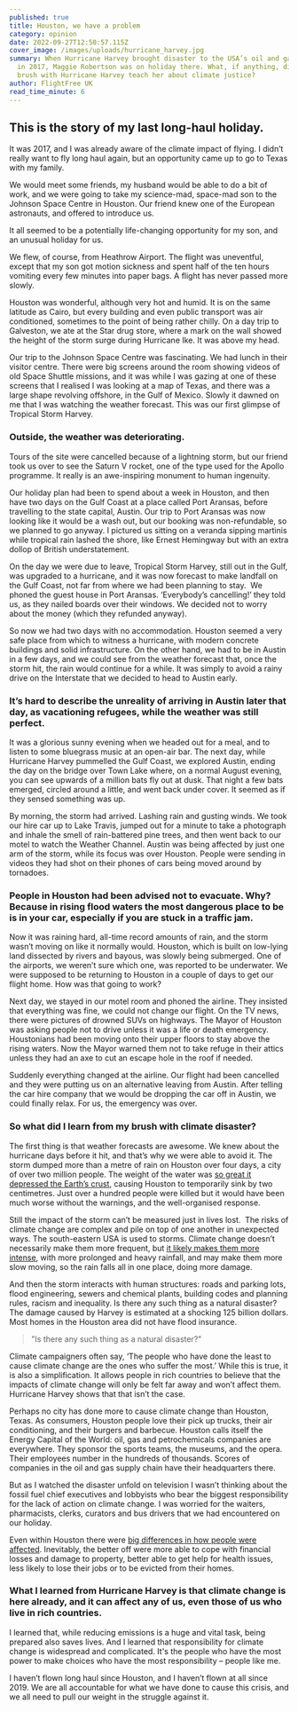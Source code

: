 ```yaml
---
published: true
title: Houston, we have a problem
category: opinion
date: 2022-09-27T12:50:57.115Z
cover_image: /images/uploads/hurricane_harvey.jpg
summary: When Hurricane Harvey brought disaster to the USA’s oil and gas capital
  in 2017, Maggie Robertson was on holiday there. What, if anything, did her
  brush with Hurricane Harvey teach her about climate justice?
author: FlightFree UK
read_time_minute: 6
---
```

## This is the story of my last long-haul holiday.

It was 2017, and I was already aware of the climate impact of flying. I didn’t really want to fly long haul again, but an opportunity came up to go to Texas with my family. 

We would meet some friends, my husband would be able to do a bit of work, and we were going to take my science-mad, space-mad son to the Johnson Space Centre in Houston. Our friend knew one of the European astronauts, and offered to introduce us. 

It all seemed to be a potentially life-changing opportunity for my son, and an unusual holiday for us.

We flew, of course, from Heathrow Airport. The flight was uneventful, except that my son got motion sickness and spent half of the ten hours vomiting every few minutes into paper bags. A flight has never passed more slowly.

Houston was wonderful, although very hot and humid. It is on the same latitude as Cairo, but every building and even public transport was air conditioned, sometimes to the point of being rather chilly. On a day trip to Galveston, we ate at the Star drug store, where a mark on the wall showed the height of the storm surge during Hurricane Ike. It was above my head.

Our trip to the Johnson Space Centre was fascinating. We had lunch in their visitor centre. There were big screens around the room showing videos of old Space Shuttle missions, and it was while I was gazing at one of these screens that I realised I was looking at a map of Texas, and there was a large shape revolving offshore, in the Gulf of Mexico. Slowly it dawned on me that I was watching the weather forecast. This was our first glimpse of Tropical Storm Harvey.

### Outside, the weather was deteriorating.

Tours of the site were cancelled because of a lightning storm, but our friend took us over to see the Saturn V rocket, one of the type used for the Apollo programme. It really is an awe-inspiring monument to human ingenuity. 

Our holiday plan had been to spend about a week in Houston, and then have two days on the Gulf Coast at a place called Port Aransas, before travelling to the state capital, Austin. Our trip to Port Aransas was now looking like it would be a wash out, but our booking was non-refundable, so we planned to go anyway. I pictured us sitting on a veranda sipping martinis while tropical rain lashed the shore, like Ernest Hemingway but with an extra dollop of British understatement. 

On the day we were due to leave, Tropical Storm Harvey, still out in the Gulf, was upgraded to a hurricane, and it was now forecast to make landfall on the Gulf Coast, not far from where we had been planning to stay.  We phoned the guest house in Port Aransas. ‘Everybody’s cancelling!’ they told us, as they nailed boards over their windows. We decided not to worry about the money (which they refunded anyway).

So now we had two days with no accommodation. Houston seemed a very safe place from which to witness a hurricane, with modern concrete buildings and solid infrastructure. On the other hand, we had to be in Austin in a few days, and we could see from the weather forecast that, once the storm hit, the rain would continue for a while. It was simply to avoid a rainy drive on the Interstate that we decided to head to Austin early. 

### It’s hard to describe the unreality of arriving in Austin later that day, as vacationing refugees, while the weather was still perfect. 

It was a glorious sunny evening when we headed out for a meal, and to listen to some bluegrass music at an open-air bar. The next day, while Hurricane Harvey pummelled the Gulf Coast, we explored Austin, ending the day on the bridge over Town Lake where, on a normal August evening, you can see upwards of a million bats fly out at dusk. That night a few bats emerged, circled around a little, and went back under cover. It seemed as if they sensed something was up.

By morning, the storm had arrived. Lashing rain and gusting winds. We took our hire car up to Lake Travis, jumped out for a minute to take a photograph and inhale the smell of rain-battered pine trees, and then went back to our motel to watch the Weather Channel. Austin was being affected by just one arm of the storm, while its focus was over Houston. People were sending in videos they had shot on their phones of cars being moved around by tornadoes. 

### People in Houston had been advised not to evacuate. Why? Because in rising flood waters the most dangerous place to be is in your car, especially if you are stuck in a traffic jam. 

Now it was raining hard, all-time record amounts of rain, and the storm wasn’t moving on like it normally would. Houston, which is built on low-lying land dissected by rivers and bayous, was slowly being submerged. One of the airports, we weren’t sure which one, was reported to be underwater. We were supposed to be returning to Houston in a couple of days to get our flight home. How was that going to work?

Next day, we stayed in our motel room and phoned the airline. They insisted that everything was fine, we could not change our flight. On the TV news, there were pictures of drowned SUVs on highways. The Mayor of Houston was asking people not to drive unless it was a life or death emergency. Houstonians had been moving onto their upper floors to stay above the rising waters. Now the Mayor warned them not to take refuge in their attics unless they had an axe to cut an escape hole in the roof if needed.

Suddenly everything changed at the airline. Our flight had been cancelled and they were putting us on an alternative leaving from Austin. After telling the car hire company that we would be dropping the car off in Austin, we could finally relax. For us, the emergency was over.

### So what did I learn from my brush with climate disaster?

The first thing is that weather forecasts are awesome. We knew about the hurricane days before it hit, and that’s why we were able to avoid it. The storm dumped more than a metre of rain on Houston over four days, a city of over two million people. The weight of the water was [so great it depressed the Earth’s crust](https://www.nbcdfw.com/news/local/geophysicist-weight-of-harvey-rains-caused-houston-to-sink/37922/), causing Houston to temporarily sink by two centimetres. Just over a hundred people were killed but it would have been much worse without the warnings, and the well-organised response.

Still the impact of the storm can’t be measured just in lives lost.  The risks of climate change are complex and pile on top of one another in unexpected ways. The south-eastern USA is used to storms. Climate change doesn’t necessarily make them more frequent, but [it likely makes them more intense](https://www.theguardian.com/commentisfree/2017/aug/28/climate-change-hurricane-harvey-more-deadly), with more prolonged and heavy rainfall, and may make them more slow moving, so the rain falls all in one place, doing more damage. 

And then the storm interacts with human structures: roads and parking lots, flood engineering, sewers and chemical plants, building codes and planning rules, racism and inequality. Is there any such thing as a natural disaster?  The damage caused by Harvey is estimated at a shocking 125 billion dollars. Most homes in the Houston area did not have flood insurance.

> "Is there any such thing as a natural disaster?"

Climate campaigners often say, ‘The people who have done the least to cause climate change are the ones who suffer the most.’ While this is true, it is also a simplification. It allows people in rich countries to believe that the impacts of climate change will only be felt far away and won’t affect them. Hurricane Harvey shows that that isn’t the case.

Perhaps no city has done more to cause climate change than Houston, Texas. As consumers, Houston people love their pick up trucks, their air conditioning, and their burgers and barbecue. Houston calls itself the Energy Capital of the World: oil, gas and petrochemicals companies are everywhere. They sponsor the sports teams, the museums, and the opera. Their employees number in the hundreds of thousands. Scores of companies in the oil and gas supply chain have their headquarters there.

But as I watched the disaster unfold on television I wasn’t thinking about the fossil fuel chief executives and lobbyists who bear the biggest responsibility for the lack of action on climate change. I was worried for the waiters, pharmacists, clerks, curators and bus drivers that we had encountered on our holiday. 

Even within Houston there were [big differences in how people were affected](https://www.nrdc.org/experts/juanita-constible/emerging-public-health-consequences-hurricane-harvey). Inevitably, the better off were more able to cope with financial losses and damage to property, better able to get help for health issues, less likely to lose their jobs or to be evicted from their homes. 

### What I learned from Hurricane Harvey is that climate change is here already, and it can affect any of us, even those of us who live in rich countries.

I learned that, while reducing emissions is a huge and vital task, being prepared also saves lives. And I learned that responsibility for climate change is widespread and complicated. I﻿t's the people who have the most power to make choices who have the most responsibility – people l﻿ike me. 

I haven’t flown long haul since Houston, and I haven’t flown at all since 2019. We are all accountable for what we have done to cause this crisis, and we all need to pull our weight in the struggle against it.